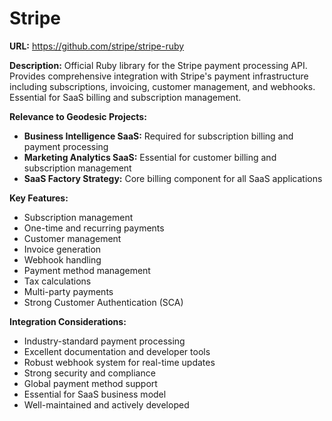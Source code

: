 # Stripe

**URL:** https://github.com/stripe/stripe-ruby

**Description:**
Official Ruby library for the Stripe payment processing API. Provides comprehensive integration with Stripe's payment infrastructure including subscriptions, invoicing, customer management, and webhooks. Essential for SaaS billing and subscription management.

**Relevance to Geodesic Projects:**
- **Business Intelligence SaaS:** Required for subscription billing and payment processing
- **Marketing Analytics SaaS:** Essential for customer billing and subscription management
- **SaaS Factory Strategy:** Core billing component for all SaaS applications

**Key Features:**
- Subscription management
- One-time and recurring payments
- Customer management
- Invoice generation
- Webhook handling
- Payment method management
- Tax calculations
- Multi-party payments
- Strong Customer Authentication (SCA)

**Integration Considerations:**
- Industry-standard payment processing
- Excellent documentation and developer tools
- Robust webhook system for real-time updates
- Strong security and compliance
- Global payment method support
- Essential for SaaS business model
- Well-maintained and actively developed
